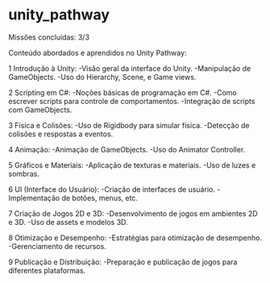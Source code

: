 # unity_pathway
Missões concluídas: 3/3

Conteúdo abordados e aprendidos no Unity Pathway: 

1 Introdução à Unity:
-Visão geral da interface do Unity.
-Manipulação de GameObjects.
-Uso do Hierarchy, Scene, e Game views.

2 Scripting em C#:
-Noções básicas de programação em C#.
-Como escrever scripts para controle de comportamentos.
-Integração de scripts com GameObjects.

3 Física e Colisões:
-Uso de Rigidbody para simular física.
-Detecção de colisões e respostas a eventos.

4 Animação:
-Animação de GameObjects.
-Uso do Animator Controller.

5 Gráficos e Materiais:
-Aplicação de texturas e materiais.
-Uso de luzes e sombras.

6 UI (Interface do Usuário):
-Criação de interfaces de usuário.
-Implementação de botões, menus, etc.

7 Criação de Jogos 2D e 3D:
-Desenvolvimento de jogos em ambientes 2D e 3D.
-Uso de assets e modelos 3D.

8 Otimização e Desempenho:
-Estratégias para otimização de desempenho.
-Gerenciamento de recursos.

9 Publicação e Distribuição:
-Preparação e publicação de jogos para diferentes plataformas.
